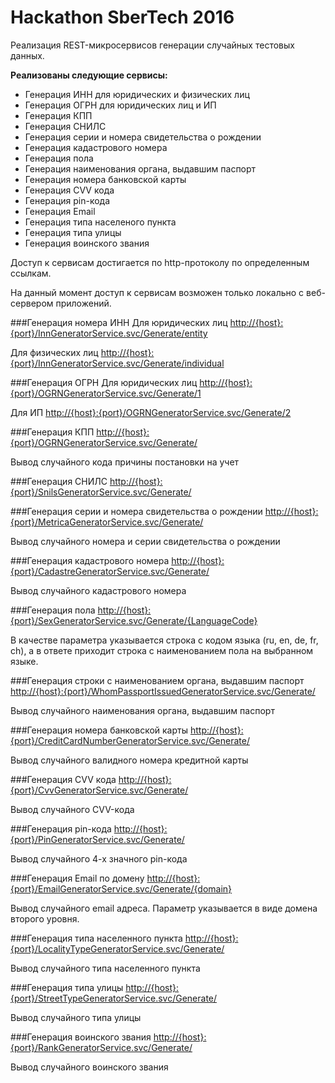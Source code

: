 # Hackathon SberTech 2016
Реализация REST-микросервисов генерации случайных тестовых данных.

**Реализованы следующие сервисы:**
* Генерация ИНН для юридических и физических лиц
* Генерация ОГРН для юридических лиц и ИП
* Генерация КПП
* Генерация СНИЛС
* Генерация серии и номера свидетельства о рождении
* Генерация кадастрового номера
* Генерация пола
* Генерация наименования органа, выдавшим паспорт
* Генерация номера банковской карты
* Генерация CVV кода
* Генерация pin-кода
* Генерация Email
* Генерация типа населеного пункта
* Генерация типа улицы
* Генерация воинского звания

Доступ к сервисам достигается по http-протоколу по определенным ссылкам.

На данный момент доступ к сервисам возможен только локально с веб-сервером приложений.

###Генерация номера ИНН
Для юридических лиц <http://{host}:{port}/InnGeneratorService.svc/Generate/entity>

Для физических лиц <http://{host}:{port}/InnGeneratorService.svc/Generate/individual>

###Генерация ОГРН
Для юридических лиц <http://{host}:{port}/OGRNGeneratorService.svc/Generate/1>

Для ИП <http://{host}:{port}/OGRNGeneratorService.svc/Generate/2>

###Генерация КПП
<http://{host}:{port}/OGRNGeneratorService.svc/Generate/>

Вывод случайного кода причины постановки на учет

###Генерация СНИЛС
<http://{host}:{port}/SnilsGeneratorService.svc/Generate/>

###Генерация серии и номера свидетельства о рождении
<http://{host}:{port}/MetricaGeneratorService.svc/Generate/>

Вывод случайного номера и серии свидетельства о рождении

###Генерация кадастрового номера
<http://{host}:{port}/CadastreGeneratorService.svc/Generate/>

Вывод случайного кадастрового номера

###Генерация пола
<http://{host}:{port}/SexGeneratorService.svc/Generate/{LanguageCode}>

В качестве параметра указывается строка с кодом языка (ru, en, de, fr, ch), а в ответе приходит строка
с наименованием пола на выбранном языке.

###Генерация строки с наименованием органа, выдавшим паспорт
<http://{host}:{port}/WhomPassportIssuedGeneratorService.svc/Generate/>

Вывод случайного наименования органа, выдавшим паспорт

###Генерация номера банковской карты
<http://{host}:{port}/CreditCardNumberGeneratorService.svc/Generate/>

Вывод случайного валидного номера кредитной карты

###Генерация CVV кода
<http://{host}:{port}/CvvGeneratorService.svc/Generate/>

Вывод случайного CVV-кода

###Генерация pin-кода
<http://{host}:{port}/PinGeneratorService.svc/Generate/>

Вывод случайного 4-х значного pin-кода

###Генерация Email по домену
<http://{host}:{port}/EmailGeneratorService.svc/Generate/{domain}>

Вывод случайного email адреса. Параметр указывается в виде домена второго уровня.

###Генерация типа населенного пункта
<http://{host}:{port}/LocalityTypeGeneratorService.svc/Generate/>

Вывод случайного типа населенного пункта

###Генерация типа улицы
<http://{host}:{port}/StreetTypeGeneratorService.svc/Generate/>

Вывод случайного типа улицы

###Генерация воинского звания
<http://{host}:{port}/RankGeneratorService.svc/Generate/>

Вывод случайного воинского звания








